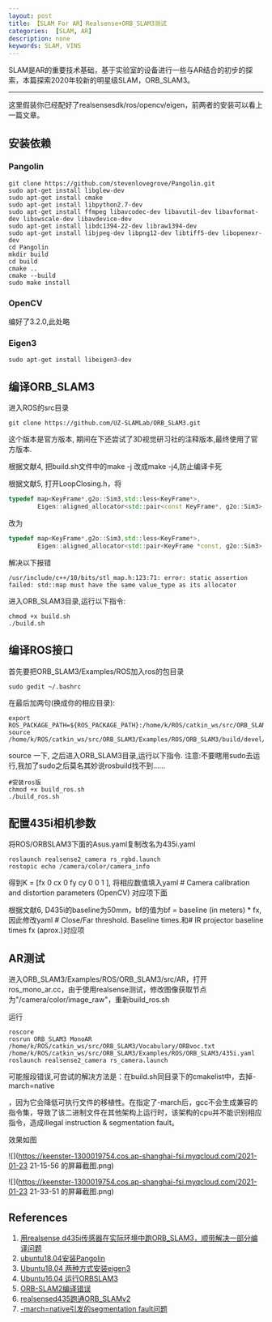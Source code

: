 ```yaml
---
layout: post
title: 【SLAM For AR】Realsense+ORB_SLAM3测试
categories:  [SLAM, AR]
description: none
keywords: SLAM, VINS
---
```


SLAM是AR的重要技术基础，基于实验室的设备进行一些与AR结合的初步的探索，本篇探索2020年较新的明星级SLAM，ORB_SLAM3。

------

这里假装你已经配好了realsensesdk/ros/opencv/eigen，前两者的安装可以看上一篇文章。

## 安装依赖

### Pangolin

```
git clone https://github.com/stevenlovegrove/Pangolin.git
sudo apt-get install libglew-dev
sudo apt-get install cmake
sudo apt-get install libpython2.7-dev
sudo apt-get install ffmpeg libavcodec-dev libavutil-dev libavformat-dev libswscale-dev libavdevice-dev
sudo apt-get install libdc1394-22-dev libraw1394-dev
sudo apt-get install libjpeg-dev libpng12-dev libtiff5-dev libopenexr-dev
cd Pangolin
mkdir build
cd build
cmake ..
cmake --build 
sudo make install
```

### OpenCV

编好了3.2.0,此处略

### Eigen3

```
sudo apt-get install libeigen3-dev
```

## 编译ORB_SLAM3

进入ROS的src目录

```
git clone https://github.com/UZ-SLAMLab/ORB_SLAM3.git
```

这个版本是官方版本, 期间在下还尝试了3D视觉研习社的注释版本,最终使用了官方版本.

根据文献4, 把build.sh文件中的make -j 改成make -j4,防止编译卡死

根据文献5, 打开LoopClosing.h，将

```cpp
typedef map<KeyFrame*,g2o::Sim3,std::less<KeyFrame*>,
        Eigen::aligned_allocator<std::pair<const KeyFrame*, g2o::Sim3> > > KeyFrameAndPose;
```

改为

```cpp
typedef map<KeyFrame*,g2o::Sim3,std::less<KeyFrame*>,
        Eigen::aligned_allocator<std::pair<KeyFrame *const, g2o::Sim3> > > KeyFrameAndPose;
```

解决以下报错

```
/usr/include/c++/10/bits/stl_map.h:123:71: error: static assertion failed: std::map must have the same value_type as its allocator
```

进入ORB_SLAM3目录,运行以下指令:

```
chmod +x build.sh
./build.sh
```

## 编译ROS接口

首先要把ORB_SLAM3/Examples/ROS加入ros的包目录

```
sudo gedit ~/.bashrc
```

在最后加两句(换成你的相应目录): 

```
export ROS_PACKAGE_PATH=${ROS_PACKAGE_PATH}:/home/k/ROS/catkin_ws/src/ORB_SLAM3_detailed_comments/Examples/ROS
source /home/k/ROS/catkin_ws/src/ORB_SLAM3/Examples/ROS/ORB_SLAM3/build/devel/setup.bash
```

source 一下, 之后进入ORB_SLAM3目录,运行以下指令. 注意:不要瞎用sudo去运行,我加了sudo之后莫名其妙说rosbuild找不到......

```
#安装ros版
chmod +x build_ros.sh
./build_ros.sh
```

## 配置435i相机参数

将ROS/ORBSLAM3下面的Asus.yaml复制改名为435i.yaml

```
roslaunch realsense2_camera rs_rgbd.launch
rostopic echo /camera/color/camera_info
```

得到K = [fx 0 cx 0 fy cy 0 0 1 ], 将相应数值填入yaml # Camera calibration and distortion parameters (OpenCV) 对应项下面

根据文献6, D435i的baseline为50mm，bf的值为bf = baseline (in meters) * fx,因此修改yaml # Close/Far threshold. Baseline times.和# IR projector baseline times fx (aprox.)对应项



## AR测试

进入ORB_SLAM3/Examples/ROS/ORB_SLAM3/src/AR，打开ros_mono_ar.cc，由于使用realsense测试，修改图像获取节点为"/camera/color/image_raw"，重新build_ros.sh

运行

```
roscore
rosrun ORB_SLAM3 MonoAR /home/k/ROS/catkin_ws/src/ORB_SLAM3/Vocabulary/ORBvoc.txt /home/k/ROS/catkin_ws/src/ORB_SLAM3/Examples/ROS/ORB_SLAM3/435i.yaml
roslaunch realsense2_camera rs_camera.launch
```

可能报段错误,可尝试的解决方法是：在build.sh同目录下的cmakelist中，去掉-march=native

，因为它会降低可执行文件的移植性。在指定了-march后，gcc不会生成兼容的指令集，导致了该二进制文件在其他架构上运行时，该架构的cpu并不能识别相应指令，造成illegal instruction & segmentation fault。

效果如图

![](https://keenster-1300019754.cos.ap-shanghai-fsi.myqcloud.com/2021-01-23 21-15-56 的屏幕截图.png)

![](https://keenster-1300019754.cos.ap-shanghai-fsi.myqcloud.com/2021-01-23 21-33-51 的屏幕截图.png)



## References

1. [用realsense d435i传感器在实际环境中跑ORB_SLAM3，顺带解决一部分编译问题](https://blog.csdn.net/weixin_44350238/article/details/107641849)
2. [ubuntu18.04安装Pangolin](https://www.cnblogs.com/qilai/p/13866082.html)
3. [Ubuntu18.04 两种方式安装eigen3](https://blog.csdn.net/wenxue204/article/details/96957098)
4. [Ubuntu16.04 运行ORBSLAM3](http://www.xiaoheidiannao.com/203760.html)
5. [ORB-SLAM2编译错误](https://blog.csdn.net/lixujie666/article/details/90023059)
6. [realsensed435跑通ORB_SLAMv2](https://www.cnblogs.com/long5683/p/12668396.html)
7. [-march=native引发的segmentation fault问题](https://blog.csdn.net/torresergio/article/details/103253538)

